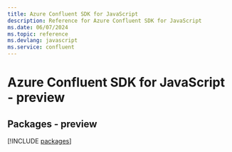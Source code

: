 ```yaml
---
title: Azure Confluent SDK for JavaScript
description: Reference for Azure Confluent SDK for JavaScript
ms.date: 06/07/2024
ms.topic: reference
ms.devlang: javascript
ms.service: confluent
---
```

# Azure Confluent SDK for JavaScript - preview
## Packages - preview
[!INCLUDE [packages](confluent-index.md)]